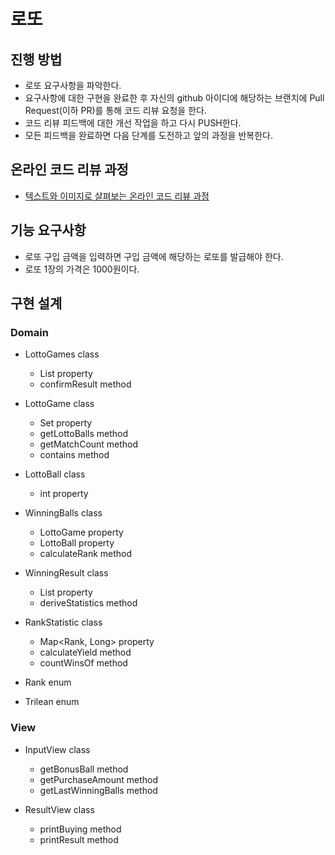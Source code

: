 # 로또
## 진행 방법
* 로또 요구사항을 파악한다.
* 요구사항에 대한 구현을 완료한 후 자신의 github 아이디에 해당하는 브랜치에 Pull Request(이하 PR)를 통해 코드 리뷰 요청을 한다.
* 코드 리뷰 피드백에 대한 개선 작업을 하고 다시 PUSH한다.
* 모든 피드백을 완료하면 다음 단계를 도전하고 앞의 과정을 반복한다.

## 온라인 코드 리뷰 과정
* [텍스트와 이미지로 살펴보는 온라인 코드 리뷰 과정](https://github.com/next-step/nextstep-docs/tree/master/codereview)

## 기능 요구사항
- 로또 구입 금액을 입력하면 구입 금액에 해당하는 로또를 발급해야 한다.
- 로또 1장의 가격은 1000원이다.

## 구현 설계

### Domain
- LottoGames class
  - List<LottoGame> property
  - confirmResult method
  
- LottoGame class
  - Set<LottoBall> property
  - getLottoBalls method
  - getMatchCount method
  - contains method
  
- LottoBall class 
  - int property

- WinningBalls class 
  - LottoGame property
  - LottoBall property
  - calculateRank method
  
- WinningResult class  
  - List<Rank> property
  - deriveStatistics method
  
- RankStatistic class
  - Map<Rank, Long> property
  - calculateYield method
  - countWinsOf method
  
- Rank enum

- Trilean enum

### View

- InputView class
  - getBonusBall method
  - getPurchaseAmount method
  - getLastWinningBalls method
  
- ResultView class
  - printBuying method
  - printResult method